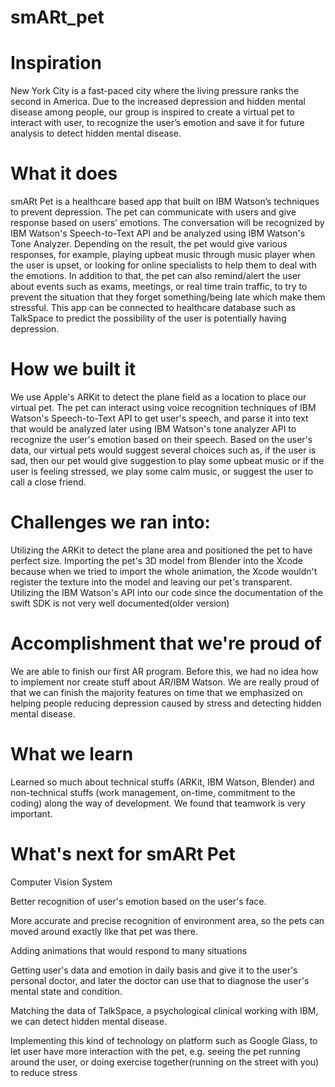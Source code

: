 # smARt_pet

# Inspiration
New York City is a fast-paced city where the living pressure ranks the second in America. Due to the increased depression and hidden mental disease among people, our group is inspired to create a virtual pet to interact with user, to recognize the user’s emotion and save it for future analysis to detect hidden mental disease.

# What it does
smARt Pet is a healthcare based app that built on IBM Watson’s techniques to prevent depression. The pet can communicate with users and give response based on users’ emotions. The conversation will be recognized by IBM Watson's Speech-to-Text API and be analyzed using IBM Watson's Tone Analyzer. Depending on the result, the pet would give various responses, for example, playing upbeat music through music player when the user is upset, or looking for online specialists to help them to deal with the emotions. In addition to that, the pet can also remind/alert the user about events such as exams, meetings, or real time train traffic, to try to prevent the situation that they forget something/being late which make them stressful. This app can be connected to healthcare database such as TalkSpace to predict the possibility of the user is potentially having depression.

# How we built it
We use Apple's ARKit to detect the plane field as a location to place our virtual pet. The pet can interact using voice recognition techniques of IBM Watson's Speech-to-Text API to get user's speech, and parse it into text that would be analyzed later using IBM Watson's tone analyzer API to recognize the user's emotion based on their speech. Based on the user's data, our virtual pets would suggest several choices such as, if the user is sad, then our pet would give suggestion to play some upbeat music or if the user is feeling stressed, we play some calm music, or suggest the user to call a close friend.

# Challenges we ran into:
Utilizing the ARKit to detect the plane area and positioned the pet to have perfect size. Importing the pet's 3D model from Blender into the Xcode because when we tried to import the whole animation, the Xcode wouldn't register the texture into the model and leaving our pet's transparent. Utilizing the IBM Watson's API into our code since the documentation of the swift SDK is not very well documented(older version)

# Accomplishment that we're proud of
We are able to finish our first AR program. Before this, we had no idea how to implement nor create stuff about AR/IBM Watson. We are really proud of that we can finish the majority features on time that we emphasized on helping people reducing depression caused by stress and detecting hidden mental disease.

# What we learn
Learned so much about technical stuffs (ARKit, IBM Watson, Blender) and non-technical stuffs (work management, on-time, commitment to the coding) along the way of development. We found that teamwork is very important.

# What's next for smARt Pet
Computer Vision System

Better recognition of user's emotion based on the user's face.

More accurate and precise recognition of environment area, so the pets can moved around exactly like that pet was there.

Adding animations that would respond to many situations

Getting user's data and emotion in daily basis and give it to the user's personal doctor, and later the doctor can use that to diagnose the user's mental state and condition.

Matching the data of TalkSpace, a psychological clinical working with IBM, we can detect hidden mental disease.

Implementing this kind of technology on platform such as Google Glass, to let user have more interaction with the pet, e.g. seeing the pet running around the user, or doing exercise together(running on the street with you) to reduce stress

